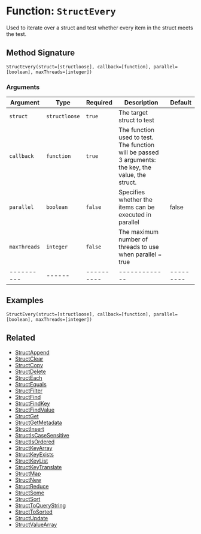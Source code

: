 [comment]: # (Note: This documentation is generated dynamically in the build process.  To modify the contents, change the javadoc on the _invoke method of the BIF class)

# Function: `StructEvery`

Used to iterate over a struct and test whether every item in the struct meets the test.

## Method Signature
```
StructEvery(struct=[structloose], callback=[function], parallel=[boolean], maxThreads=[integer])
```
### Arguments

| Argument | Type | Required | Description | Default |
|----------|------|----------|-------------|---------|
| `struct` | `structloose` | `true` | The target struct to test | |
| `callback` | `function` | `true` | The function used to test. The function will be passed 3 arguments: the key, the value, the struct. | |
| `parallel` | `boolean` | `false` | Specifies whether the items can be executed in parallel | false|
| `maxThreads` | `integer` | `false` | The maximum number of threads to use when parallel = true | |
|----------|------|----------|-------------|---------|



## Examples

```
StructEvery(struct=[structloose], callback=[function], parallel=[boolean], maxThreads=[integer])
```

## Related
  * [StructAppend](StructAppend.md)
  * [StructClear](StructClear.md)
  * [StructCopy](StructCopy.md)
  * [StructDelete](StructDelete.md)
  * [StructEach](StructEach.md)
  * [StructEquals](StructEquals.md)
  * [StructFilter](StructFilter.md)
  * [StructFind](StructFind.md)
  * [StructFindKey](StructFindKey.md)
  * [StructFindValue](StructFindValue.md)
  * [StructGet](StructGet.md)
  * [StructGetMetadata](StructGetMetadata.md)
  * [StructInsert](StructInsert.md)
  * [StructIsCaseSensitive](StructIsCaseSensitive.md)
  * [StructIsOrdered](StructIsOrdered.md)
  * [StructKeyArray](StructKeyArray.md)
  * [StructKeyExists](StructKeyExists.md)
  * [StructKeyList](StructKeyList.md)
  * [StructKeyTranslate](StructKeyTranslate.md)
  * [StructMap](StructMap.md)
  * [StructNew](StructNew.md)
  * [StructReduce](StructReduce.md)
  * [StructSome](StructSome.md)
  * [StructSort](StructSort.md)
  * [StructToQueryString](StructToQueryString.md)
  * [StructToSorted](StructToSorted.md)
  * [StructUpdate](StructUpdate.md)
  * [StructValueArray](StructValueArray.md)
